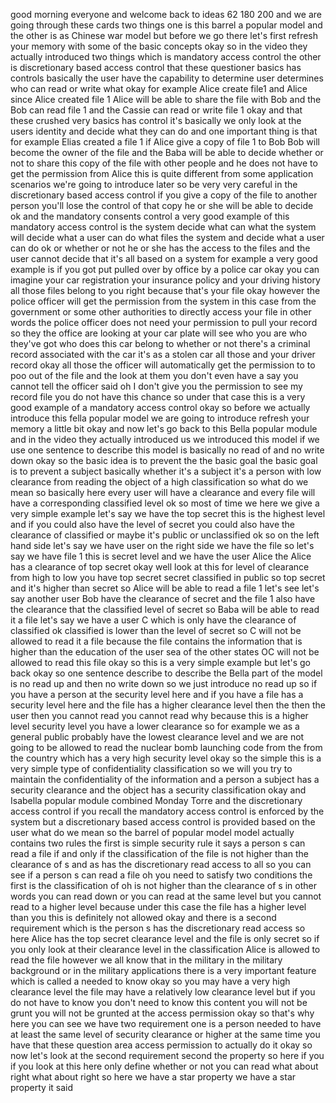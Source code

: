 good morning everyone and welcome back to ideas 62 180 200 and we are going through these cards two things one is this barrel a popular model and the other is as Chinese war model but before we go there let's first refresh your memory with some of the basic concepts okay so in the video they actually introduced two things which is mandatory access control the other is discretionary based access control that these questioner basics has controls basically the user have the capability to determine user determines who can read or write what okay for example Alice create file1 and Alice since Alice created file 1 Alice will be able to share the file with Bob and the Bob can read file 1 and the Cassie can read or write file 1 okay and that these crushed very basics has control it's basically we only look at the users identity and decide what they can do and one important thing is that for example Elias created a file 1 if Alice give a copy of file 1 to Bob Bob will become the owner of the file and the Baba will be able to decide whether or not to share this copy of the file with other people and he does not have to get the permission from Alice this is quite different from some application scenarios we're going to introduce later so be very very careful in the discretionary based access control if you give a copy of the file to another person you'll lose the control of that copy he or she will be able to decide ok and the mandatory consents control a very good example of this mandatory access control is the system decide what can what the system will decide what a user can do what files the system and decide what a user can do ok or whether or not he or she has the access to the files and the user cannot decide that it's all based on a system for example a very good example is if you got put pulled over by office by a police car okay you can imagine your car registration your insurance policy and your driving history all those files belong to you right because that's your file okay however the police officer will get the permission from the system in this case from the government or some other authorities to directly access your file in other words the police officer does not need your permission to pull your record so they the office are looking at your car plate will see who you are who they've got who does this car belong to whether or not there's a criminal record associated with the car it's as a stolen car all those and your driver record okay all those the officer will automatically get the permission to to poo out of the file and the look at them you don't even have a say you cannot tell the officer said oh I don't give you the permission to see my record file you do not have this chance so under that case this is a very good example of a mandatory access control okay so before we actually introduce this fella popular model we are going to introduce refresh your memory a little bit okay and now let's go back to this Bella popular module and in the video they actually introduced us we introduced this model if we use one sentence to describe this model is basically no read of and no write down okay so the basic idea is to prevent the the basic goal the basic goal is to prevent a subject basically whether it's a subject it's a person with low clearance from reading the object of a high classification so what do we mean so basically here every user will have a clearance and every file will have a corresponding classified level ok so most of time we here we give a very simple example let's say we have the top secret this is the highest level and if you could also have the level of secret you could also have the clearance of classified or maybe it's public or unclassified ok so on the left hand side let's say we have user on the right side we have the file so let's say we have file 1 this is secret level and we have the user Alice the Alice has a clearance of top secret okay well look at this for level of clearance from high to low you have top secret secret classified in public so top secret and it's higher than secret so Alice will be able to read a file 1 let's see let's say another user Bob have the clearance of secret and the file 1 also have the clearance that the classified level of secret so Baba will be able to read it a file let's say we have a user C which is only have the clearance of classified ok classified is lower than the level of secret so C will not be allowed to read it a file because the file contains the information that is higher than the education of the user sea of the other states OC will not be allowed to read this file okay so this is a very simple example but let's go back okay so one sentence describe to describe the Bella part of the model is no read up and then no write down so we just introduce no read up so if you have a person at the security level here and if you have a file has a security level here and the file has a higher clearance level then the then the user then you cannot read you cannot read why because this is a higher level security level you have a lower clearance so for example we as a general public probably have the lowest clearance level and we are not going to be allowed to read the nuclear bomb launching code from the from the country which has a very high security level okay so the simple this is a very simple type of confidentiality classification so we will you try to maintain the confidentiality of the information and a person a subject has a security clearance and the object has a security classification okay and Isabella popular module combined Monday Torre and the discretionary access control if you recall the mandatory access control is enforced by the system but a discretionary based access control is provided based on the user what do we mean so the barrel of popular model model actually contains two rules the first is simple security rule it says a person s can read a file if and only if the classification of the file is not higher than the clearance of s and as has the discretionary read access to all so you can see if a person s can read a file oh you need to satisfy two conditions the first is the classification of oh is not higher than the clearance of s in other words you can read down or you can read at the same level but you cannot read to a higher level because under this case the file has a higher level than you this is definitely not allowed okay and there is a second requirement which is the person s has the discretionary read access so here Alice has the top secret clearance level and the file is only secret so if you only look at their clearance level in the classification Alice is allowed to read the file however we all know that in the military in the military background or in the military applications there is a very important feature which is called a needed to know okay so you may have a very high clearance level the file may have a relatively low clearance level but if you do not have to know you don't need to know this content you will not be grunt you will not be grunted at the access permission okay so that's why here you can see we have two requirement one is a person needed to have at least the same level of security clearance or higher at the same time you have that these question area access permission to actually do it okay so now let's look at the second requirement second the property so here if you if you look at this here only define whether or not you can read what about right what about right so here we have a star property we have a star property it said  
